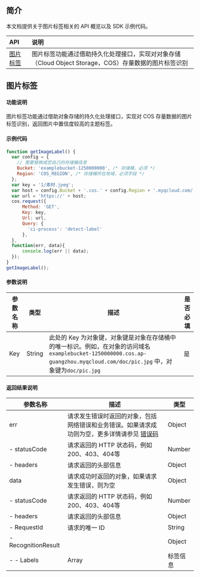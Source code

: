 
## 简介

本文档提供关于图片标签相关的 API 概览以及 SDK 示例代码。

| API                                                          | 说明       |
| :----------------------------------------------------------- | :--------- |
| [图片标签](https://cloud.tencent.com/document/product/436/54067) | 图片标签功能通过借助持久化处理接口，实现对对象存储（Cloud Object Storage，COS）存量数据的图片标签识别      |


## 图片标签

#### 功能说明

图片标签功能通过借助对象存储的持久化处理接口，实现对 COS 存量数据的图片标签识别，返回图片中置信度较高的主题标签。

#### 示例代码

```javascript
function getImageLabel() {
  var config = {
    // 需要替换成您自己的存储桶信息
    Bucket: 'examplebucket-1250000000', /* 存储桶，必须 */
    Region: 'COS_REGION', /* 存储桶所在地域，必须字段 */
  };
  var key = '1/素材.jpeg';
  var host = config.Bucket + '.cos.' + config.Region + '.myqcloud.com/' + key;
  var url = 'https://' + host;
  cos.request({
      Method: 'GET',
      Key: key,
      Url: url,
      Query: {
        'ci-process': 'detect-label'
      },
  },
  function(err, data){
      console.log(err || data);
  });
}
getImageLabel();
```

#### 参数说明

| 参数名称             | 类型        | 描述                                                | 是否必填 |
| -------------------- | ----------- | ------------------------------------------------------ | -------- |
| Key             | String      | 此处的 Key 为对象键，对象键是对象在存储桶中的唯一标识。例如，在对象的访问域名`examplebucket-1250000000.cos.ap-guangzhou.myqcloud.com/doc/pic.jpg` 中，对象键为`doc/pic.jpg` | 是        |


#### 返回结果说明

| 参数名称      | 描述                            | 类型      |
| -------------------- | ----------- | ------------------------------------------------- |
| err          | 请求发生错误时返回的对象，包括网络错误和业务错误。如果请求成功则为空，更多详情请参见 [错误码](https://cloud.tencent.com/document/product/436/7730) | Object |
| - statusCode | 请求返回的 HTTP 状态码，例如200、403、404等                  | Number |
| - headers    | 请求返回的头部信息                                           | Object |
| data         | 请求成功时返回的对象，如果请求发生错误，则为空               | Object |
| - statusCode | 请求返回的 HTTP 状态码，例如200、403、404等                  | Number |
| - headers    | 请求返回的头部信息                                           | Object |
| - RequestId | 请求的唯一 ID                                                | String |
| - RecognitionResult     |                    | Object    |
| - - Labels               | Array      | 标签信息                                    | Array     |
